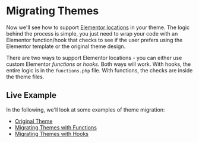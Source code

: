 # Migrating Themes

<Badge type="tip" vertical="top" text="Elementor Pro" /> <Badge type="warning" vertical="top" text="Intermediate" />

Now we'll see how to support [Elementor locations](./themes/theme-locations) in your theme. The logic behind the process is simple, you just need to wrap your code with an Elementor function/hook that checks to see if the user prefers using the Elementor template or the original theme design.

There are two ways to support Elementor locations - you can either use custom Elementor _functions_ or _hooks_. Both ways will work. With hooks, the entire logic is in the `functions.php` file. With functions, the checks are inside the theme files.

## Live Example

In the following, we'll look at some examples of theme migration:

* [Original Theme](./themes/original-theme)
* [Migrating Themes with Functions](./themes/migrating-themes-with-hooks)
* [Migrating Themes with Hooks](./themes/migrating-themes-with-functions)
